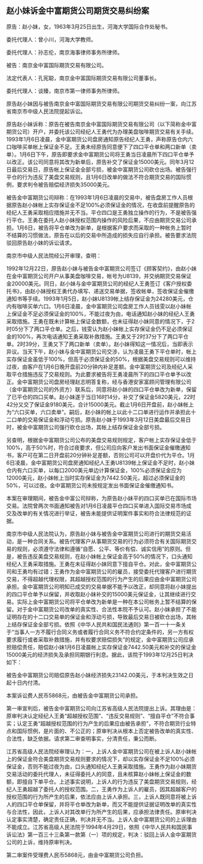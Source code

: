 ## 赵小妹诉金中富期货公司期货交易纠纷案

原告：赵小妹，女，1963年3月25日出生，河海大学国际合作处秘书。

委托代理人：曾小川，河海大学教师。

委托代理人：孙志伦，南京海事律师事务所律师。

被告：南京金中富国际期货交易有限公司。

法定代表人：孔宪聪，南京金中富国际期货交易有限公司董事长。

委托代理人：谈臻，南京市第一律师事务所律师。

原告赵小妹因与被告南京金中富国际期货交易有限公司期货交易纠纷一案，向江苏省南京市中级人民法院提起诉讼。

原告赵小妹诉称：原告在被告南京金中富国际期货交易有限公司（以下简称金中富期货公司）开户，并委托该公司经纪人王勇代为办理美盘咖啡期货交易有关手续。1993年1月6日凌晨，金中富期货公司盘房通知原告经纪人王勇，声称原告仓内六口咖啡买单帐上保证金不足。王勇未经原告同意便下了四口平仓单和两口新单（卖单）。1月6日下午，原告即要求金中富期货公司将王勇当日凌晨所下四口平仓单予以改正。该公司同意将其改为新单后，原告补交了保证金15000美元。同年3月12日最后交易日，原告帐上保证金全部亏损，被金中富期货公司砍仓出场。被告强行平仓的行为违反了美盘交易规则，且1月6日改单的做法不符合期货交易的国际惯例，要求判令被告赔偿经济损失35000美元。

被告金中富期货公司辩称：在1993年1月6日凌晨的交易中，被告盘房工作人员根据原告赵小妹帐上实存保证金不足100%必须保证金的情况，在收盘前提醒原告的经纪人王勇采取相应措施并无不当。平仓四口是王勇独立操作的行为，不是被告强行平仓。王勇在委托人赵小妹授权范围内操作的风险后果，不应由期货交易公司承担。1月6日，被告将平仓单改为新单，是根据客户要求而采取的一种帐务上暂时不结算的习惯做法，原告在以后的交易中所造成的损失应自行承担。被告要求法院驳回原告赵小妹的诉讼请求。

南京市中级人民法院经公开审理，查明：

1992年12月22日，原告赵小妹与被告金中富期货公司签订《顾客契约》，由赵小妹在金中富期货公司开户从事美盘咖啡交易，帐号为U8139，并交纳期货交易保证金20000美元。同日，赵小妹与金中富期货公司的经纪人王勇签订《客户授权委托书》，由赵小妹授权王勇代办填写、递送交易单据，签收帐单，签收保证金催缴通知书等手续。1993年1月5日，赵小妹U8139帐上结存保证金为24280美元，仓内有咖啡买单六口。1月6日凌晨，金中富期货公司盘房工作人员钱雯以赵小妹帐上保证金不足必须保证金的100%，不能过夜为由，电话通知赵小妹的经纪人王勇采取措施。王勇在既未计算帐上保证金数额，也未征得赵小妹同意的情况下，于2时05分下了两口平仓单。之后，钱雯认为赵小妹帐上实存保证金仍不足必须保证金的100%，再次电话通知王勇采取补救措施。王勇又于2时37分下了两口平仓单。2时39分，王勇又下了两口新单（卖单）。赵小妹得知这一情况后，当即表示异议。当天下午，赵小妹与金中富期货公司交涉，认为凌晨王勇下平仓单时，帐上实存保证金虽低于100%，但高于必须保证金的50%，根据美盘交易规则可以维持过夜，由客户在1月6日晚开盘前20分钟内补足差额。金中富期货公司及经纪人采取平仓措施违反了交易规则。为此要求被告将王勇凌晨所下的四口平仓单予以改正。金中富期货公司盘房经理赵志明答复称，经与香港安家富顾问管理有限公司（金中富期货公司的外资方）联系后，同意将赵小妹的四口平仓单改为新单，保留了已平仓的四口买单。赵小妹遂于当日16时14分，补交了保证金5820美元，22时42分又交了保证金9180美元，合计15000美元。截止1月6日开盘前，赵小妹帐上为“六口买单，六口卖单”。嗣后，赵小妹的帐上以此十二口单进行运作并承担此十二口单的交易保证金和浮动亏损。原告赵小妹于1993年3月12日美盘最后交易日时，被金中富期货公司强行砍仓出场，其帐上结存保证金全部亏损。

另查明，根据金中富期货公司公布的美盘交易规则规定，客户帐上实存保证金低于100%，高于50%时，符合过夜要求，但公司应向客户发出书面保证金催缴通知书，客户可在第二日开盘前20分钟补足差额，否则公司可以开盘价代为平仓。1月6日凌晨，金中富期货公司盘房通知经纪人王勇U8139帐上保证金不足时，赵小妹仓内有六口买单，以每口2000美元单边计算保证金，100%必须保证金应为12000美元，赵小妹帐上当时实存保证金为7442.50美元，超过必须保证金的50%，可以过夜。金中富期货公司未按规定发出书面保证金催缴通知书。

本案在审理期间，被告金中富公司辩称，为原告赵小妹平的四口买单已在国际市场交易。法院曾两次书面通知被告对1月6日凌晨平仓四口买单进入国际交易市场成交及改单的有关情况进行举证，被告未能提供证明案件事实和符合法律规范的证据。

南京市中级人民法院认为，原告赵小妹与被告金中富期货公司进行的期货交易活动，是一种合同关系。被告代理客户从事期货交易的行为必须符合有关国际期货交易的规则，必须遵守法律和遵循“自愿、公平、等价有偿、诚实信用”的原则。但是，被告违反美盘交易规则，在赵小妹帐上保证金高于50%的情况下，口头通知经纪人王勇采取措施。王勇在未征得赵小妹同意下擅自平仓。对此，金中富期货公司和王勇均有过错；王勇作为金中富期货公司的雇员，接受委托代理客户进行期货交易，不得超越代理权限，其超越授权范围的行为产生的后果应由金中富期货公司承担。金中富期货公司明知已成交的交易单据不能予以改正，却同意将赵小妹提出的四口平仓单予以保留，并收取赵小妹补交的15000美元保证金，让其继续进行交易。实际上金中富期货公司将平仓单改为新单是一种在本公司帐务上暂不结算的保留。对于金中富期货公司改单的真实性、合法性本院不予认可。赵小妹承担了不能证明存在的十二口交易单的保证金和浮动亏损，导致最后交易日被砍仓出场，其帐上结存保证金全部亏损。依照《中华人民共和国民法通则》第一百一十一条关于“当事人一方不履行合同义务或者履行合同义务不符合约定条件的，另一方有权要求履行或者采取补救措施，并有权要求赔偿损失”的规定，金中富期货公司应承担赔偿责任，赔偿赵小妹1月6日凌晨帐上实存保证金7442.50美元和补交的保证金15000美元的经济损失及承担同期银行利息。据此，该院于1993年12月25日判决如下：

被告金中富期货公司赔偿原告赵小妹经济损失23142.00美元，于本判决生效之日起十日内付清。

本案诉讼费人民币5868元，由被告金中富期货公司承担。

第一审宣判后，被告金中富期货公司向江苏省高级人民法院提出上诉。其理由是：原审判决认定经纪人王勇“超越授权范围”、“违反交易规则”、“擅自平仓”不符合事实；认定王勇“超越授权范围的行为产生的后果应由被告承担”，不符合期货行业特点和国际惯例，是片面的、不公正的；原审判决从根本上否定被告改单的真实性、合法性，缺乏依据。请求第二审查明事实，分清责任，秉公而断。

江苏省高级人民法院经审理认为：一，上诉人金中富期货公司在被上诉人赵小妹帐上的保证金符合美盘期货交易规则要求的情况下，却以实存保证金不足100%必须保证金，否则不能过夜为由，口头通知经纪人王勇采取措施。王勇作为赵小妹期货交易活动的委托代理人，未征得委托人的同意，且未核算赵小妹帐上保证金的数额，即擅自下单平仓。上述事实说明，上诉人的行为违反了美盘期货交易规则，经纪人王勇超越了委托人的授权范围。二，王勇作为上诉人的雇员，因其超越客户的授权范围的行为所产生的后果，依法应由上诉人承担。三，上诉人既同意将被上诉人的四口平仓单保留，并将平仓单改为新单，而又不能提供证据证明改单的真实性与合法性，因此，上诉人对其改单行为所产生的后果，应承担法律责任。原审判决认定事实清楚，确定责任正确，判决并无不当。上诉人金中富期货公司的上诉理由不能成立。江苏省高级人民法院于1994年4月29日，依照《中华人民共和国民事诉讼法》第一百三十三条第一款第（一）项的规定，判决：驳回上诉人金中富期货公司的上诉，维持原审判决。

第二审案件受理费人民币5868元，由金中富期货公司负担。

